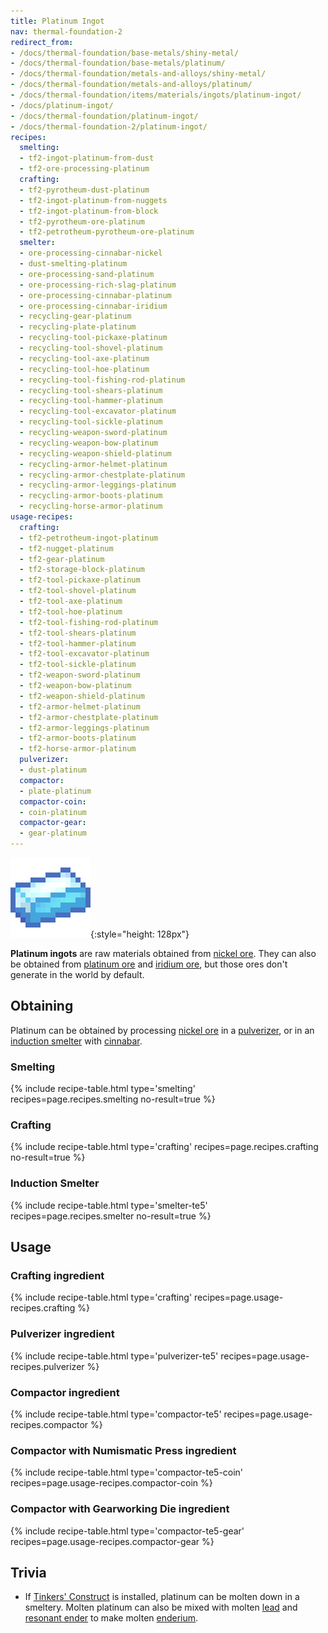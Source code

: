 ```yaml
---
title: Platinum Ingot
nav: thermal-foundation-2
redirect_from:
- /docs/thermal-foundation/base-metals/shiny-metal/
- /docs/thermal-foundation/base-metals/platinum/
- /docs/thermal-foundation/metals-and-alloys/shiny-metal/
- /docs/thermal-foundation/metals-and-alloys/platinum/
- /docs/thermal-foundation/items/materials/ingots/platinum-ingot/
- /docs/platinum-ingot/
- /docs/thermal-foundation/platinum-ingot/
- /docs/thermal-foundation-2/platinum-ingot/
recipes:
  smelting:
  - tf2-ingot-platinum-from-dust
  - tf2-ore-processing-platinum
  crafting:
  - tf2-pyrotheum-dust-platinum
  - tf2-ingot-platinum-from-nuggets
  - tf2-ingot-platinum-from-block
  - tf2-pyrotheum-ore-platinum
  - tf2-petrotheum-pyrotheum-ore-platinum
  smelter:
  - ore-processing-cinnabar-nickel
  - dust-smelting-platinum
  - ore-processing-sand-platinum
  - ore-processing-rich-slag-platinum
  - ore-processing-cinnabar-platinum
  - ore-processing-cinnabar-iridium
  - recycling-gear-platinum
  - recycling-plate-platinum
  - recycling-tool-pickaxe-platinum
  - recycling-tool-shovel-platinum
  - recycling-tool-axe-platinum
  - recycling-tool-hoe-platinum
  - recycling-tool-fishing-rod-platinum
  - recycling-tool-shears-platinum
  - recycling-tool-hammer-platinum
  - recycling-tool-excavator-platinum
  - recycling-tool-sickle-platinum
  - recycling-weapon-sword-platinum
  - recycling-weapon-bow-platinum
  - recycling-weapon-shield-platinum
  - recycling-armor-helmet-platinum
  - recycling-armor-chestplate-platinum
  - recycling-armor-leggings-platinum
  - recycling-armor-boots-platinum
  - recycling-horse-armor-platinum
usage-recipes:
  crafting:
  - tf2-petrotheum-ingot-platinum
  - tf2-nugget-platinum
  - tf2-gear-platinum
  - tf2-storage-block-platinum
  - tf2-tool-pickaxe-platinum
  - tf2-tool-shovel-platinum
  - tf2-tool-axe-platinum
  - tf2-tool-hoe-platinum
  - tf2-tool-fishing-rod-platinum
  - tf2-tool-shears-platinum
  - tf2-tool-hammer-platinum
  - tf2-tool-excavator-platinum
  - tf2-tool-sickle-platinum
  - tf2-weapon-sword-platinum
  - tf2-weapon-bow-platinum
  - tf2-weapon-shield-platinum
  - tf2-armor-helmet-platinum
  - tf2-armor-chestplate-platinum
  - tf2-armor-leggings-platinum
  - tf2-armor-boots-platinum
  - tf2-horse-armor-platinum
  pulverizer:
  - dust-platinum
  compactor:
  - plate-platinum
  compactor-coin:
  - coin-platinum
  compactor-gear:
  - gear-platinum
---
```


![Platinum ingot](/assets/images/thermal-foundation-2/ingot-platinum.png){:style="height: 128px"}


**Platinum ingots** are raw materials obtained from [nickel
ore](/docs/1.12/thermal-foundation-2/nickel-ore/). They can also be obtained from [platinum
ore](/docs/1.12/thermal-foundation-2/platinum-ore/) and [iridium ore](/docs/1.12/thermal-foundation-2/iridium-ore/), but those ores
don't generate in the world by default.


Obtaining
---------

Platinum can be obtained by processing [nickel ore](/docs/1.12/thermal-foundation-2/nickel-ore/) in a
[pulverizer](/docs/1.12/thermal-expansion-5/pulverizer/), or in an [induction
smelter](/docs/1.12/thermal-expansion-5/induction-smelter/) with [cinnabar](/docs/1.12/thermal-foundation-2/cinnabar/).

### Smelting
{% include recipe-table.html type='smelting' recipes=page.recipes.smelting no-result=true %}

### Crafting
{% include recipe-table.html type='crafting' recipes=page.recipes.crafting no-result=true %}

### Induction Smelter
{% include recipe-table.html type='smelter-te5' recipes=page.recipes.smelter no-result=true %}


Usage
-----

### Crafting ingredient
{% include recipe-table.html type='crafting' recipes=page.usage-recipes.crafting %}

### Pulverizer ingredient
{% include recipe-table.html type='pulverizer-te5' recipes=page.usage-recipes.pulverizer %}

### Compactor ingredient
{% include recipe-table.html type='compactor-te5' recipes=page.usage-recipes.compactor %}

### Compactor with Numismatic Press ingredient
{% include recipe-table.html type='compactor-te5-coin' recipes=page.usage-recipes.compactor-coin %}

### Compactor with Gearworking Die ingredient
{% include recipe-table.html type='compactor-te5-gear' recipes=page.usage-recipes.compactor-gear %}


Trivia
------

* If [Tinkers'
  Construct](https://minecraft.curseforge.com/projects/tinkers-construct) is
  installed, platinum can be molten down in a smeltery. Molten platinum can also
  be mixed with molten [lead](/docs/1.12/thermal-foundation-2/lead-ingot/) and [resonant
  ender](/docs/1.12/thermal-foundation-2/resonant-ender/) to make molten
  [enderium](/docs/1.12/thermal-foundation-2/enderium-ingot/).
